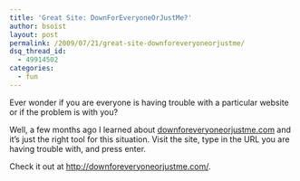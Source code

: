 ```yaml
---
title: 'Great Site: DownForEveryoneOrJustMe?'
author: bsoist
layout: post
permalink: /2009/07/21/great-site-downforeveryoneorjustme/
dsq_thread_id:
  - 49914502
categories:
  - fun
---
```

Ever wonder if you are everyone is having trouble with a particular website or if the problem is with you?

Well, a few months ago I learned about [downforeveryoneorjustme.com][1] and it&#8217;s just the right tool for this situation. Visit the site, type in the URL you are having trouble with, and press enter. 

Check it out at <http://downforeveryoneorjustme.com/>.

 [1]: http://downforeveryoneorjustme.com/
